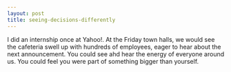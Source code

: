 ```yaml
---
layout: post
title: seeing-decisions-differently
---
```


I did an internship once at Yahoo!. At the Friday town halls, we would see the
cafeteria swell up with hundreds of employees, eager to hear about the next
announcement. You could see ahd hear the energy of everyone around us. You
could feel you were part of something bigger than yourself.

